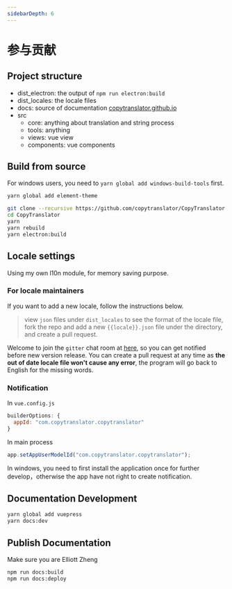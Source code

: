 ```yaml
---
sidebarDepth: 6
---
```


# 参与贡献

## Project structure
- dist_electron: the output of `npm run electron:build`
- dist_locales: the locale files
- docs: source of documentation [copytranslator.github.io](https://copytranslator.github.io/)
- src
    - core: anything about translation and string process
    - tools: anything
    - views: vue view
    - components: vue components

## Build from source
For windows users, you need to `yarn global add windows-build-tools` first.
```bash
yarn global add element-theme
```
```bash
git clone --recursive https://github.com/copytranslator/CopyTranslator.git
cd CopyTranslator
yarn
yarn rebuild
yarn electron:build
```


## Locale settings
Using my own l10n module, for memory saving purpose. 
### For locale maintainers
If you want to add a new locale, follow the instructions below.

> view `json` files under `dist_locales` to see the format of the locale file, fork the repo and add a new `{{locale}}.json` file under the directory, and create a pull request.

Welcome to join the `gitter` chat room at [here](https://gitter.im/CopyTranslator/Lobby?utm_source=share-link&utm_medium=link&utm_campaign=share-link), so you can get notified before new version release. You can create a pull request at any time as **the out of date locale file won't cause any error**, the program will go back to English for the missing words.

### Notification
In `vue.config.js`
```js
builderOptions: {
  appId: "com.copytranslator.copytranslator"
}
```
In main process
```ts
app.setAppUserModelId("com.copytranslator.copytranslator");
```
In windows, you need to first install the application once for further develop，otherwise the app have not right to create notification.

## Documentation Development
```bash
yarn global add vuepress
yarn docs:dev
```

## Publish Documentation
Make sure you are Elliott Zheng 
```bash
npm run docs:build
npm run docs:deploy
```